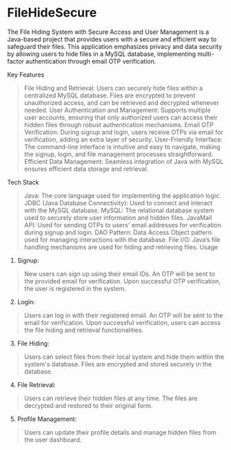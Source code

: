 # FileHideSecure
The File Hiding System with Secure Access and User Management is a Java-based project that provides users with a secure and efficient way to safeguard their files. This application emphasizes privacy and data security by allowing users to hide files in a MySQL database, implementing multi-factor authentication through email OTP verification.

Key Features
  > File Hiding and Retrieval: Users can securely hide files within a         centralized MySQL database. Files are encrypted to prevent unauthorized       access, and can be retrieved and decrypted whenever needed.
  > User Authentication and Management: Supports multiple user accounts,       ensuring that only authorized users can access their hidden files through   robust authentication mechanisms.
  > Email OTP Verification: During signup and login, users receive OTPs via   email for verification, adding an extra layer of security.
  > User-Friendly Interface: The command-line interface is intuitive and       easy to navigate, making the signup, login, and file management processes   straightforward.
  > Efficient Data Management: Seamless integration of Java with MySQL         ensures efficient data storage and retrieval.

Tech Stack
  > Java: The core language used for implementing the application logic.
  > JDBC (Java Database Connectivity): Used to connect and interact with the   MySQL database.
  > MySQL: The relational database system used to securely store user         information and hidden files.
  > JavaMail API: Used for sending OTPs to users' email addresses for         verification during signup and login.
  > DAO Pattern: Data Access Object pattern used for managing interactions     with the database.
  > File I/O: Java’s file handling mechanisms are used for hiding and         retrieving files.
Usage
1. Signup:
  > New users can sign up using their email IDs.
  > An OTP will be sent to the provided email for verification.
  > Upon successful OTP verification, the user is registered in the system.
2. Login:
  > Users can log in with their registered email.
  > An OTP will be sent to the email for verification.
  > Upon successful verification, users can access the file hiding and
  retrieval functionalities.
3. File Hiding:
  > Users can select files from their local system and hide them within the   system's database.
  > Files are encrypted and stored securely in the database.
4. File Retrieval:
  > Users can retrieve their hidden files at any time.
  > The files are decrypted and restored to their original form.
5. Profile Management:
  > Users can update their profile details and manage hidden files from the   user dashboard.
